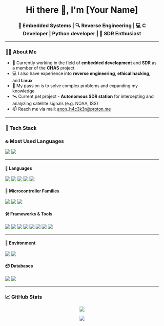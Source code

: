 <h1 align="center">Hi there 👋, I'm [Your Name]</h1>
<h3 align="center">🔧 Embedded Systems | 🔍 Reverse Engineering | 💻 C Developer | Python developer | 📡 SDR Enthusiast</h3>

---

### 👨‍💻 About Me

- 🔭 Currently working in the field of **embedded development** and **SDR** as a member of the **CHAS** project.
- 💻 I also have experience into **reverse engineering**, **ethical hacking**, and **Linux**
- 🧠 My passion is to solve complex problems and expanding my knowledge
- 🛰️ Current pet project - **Autonomous SDR station** for intercepting and analyzing satellite signals (e.g. NOAA, ISS)
- 📫 Reach me via mail: anon_h4c3k3r@proton.me

---

### 🚀 Tech Stack

### 🔝 Most Used Languages
<p align="left">
  <img src="https://img.shields.io/badge/C-00599C?style=for-the-badge&logo=c&logoColor=white" />
  <img src="https://img.shields.io/badge/Python-3776AB?style=for-the-badge&logo=python&logoColor=white" />
</p>

---

#### 🧠 Languages  
<p align="left">
  <img src="https://img.shields.io/badge/C-00599C?style=for-the-badge&logo=c&logoColor=white" />
  <img src="https://img.shields.io/badge/C++-00599C?style=for-the-badge&logo=c%2B%2B&logoColor=white" />
  <img src="https://img.shields.io/badge/Python-3776AB?style=for-the-badge&logo=python&logoColor=white" />
  <img src="https://img.shields.io/badge/Bash-121011?style=for-the-badge&logo=gnu-bash&logoColor=white" />
  <img src="https://img.shields.io/badge/Assembly-6E4C13?style=for-the-badge&logoColor=white" />
</p>

#### 🧱 Microcontroller Families  
<p align="left">
  <img src="https://img.shields.io/badge/ESP32-333333?style=for-the-badge&logo=espressif&logoColor=white" />
  <img src="https://img.shields.io/badge/AVR-000000?style=for-the-badge&logo=atmel&logoColor=white" />
  <img src="https://img.shields.io/badge/STM32-03234B?style=for-the-badge&logo=stmicroelectronics&logoColor=white" />
</p>

#### 🛠️ Frameworks & Tools  
<p align="left">
  <img src="https://img.shields.io/badge/ESP--IDF-000?style=for-the-badge&logo=espressif&logoColor=white" />
  <img src="https://img.shields.io/badge/PlatformIO-000000?style=for-the-badge&logo=platformio&logoColor=white" />
  <img src="https://img.shields.io/badge/Arduino-00979D?style=for-the-badge&logo=arduino&logoColor=white" />
  <img src="https://img.shields.io/badge/GNU%20Radio-17A2B8?style=for-the-badge&logo=gnuradio&logoColor=white" />
  <img src="https://img.shields.io/badge/Numpy-013243?style=for-the-badge&logo=numpy&logoColor=white" />
  <img src="https://img.shields.io/badge/SciPy-8CAAE6?style=for-the-badge&logo=scipy&logoColor=white" />
  <img src="https://img.shields.io/badge/OpenOCD-blue?style=for-the-badge" />
  <img src="https://img.shields.io/badge/FreeRTOS-27ae60?style=for-the-badge" />
</p>

---

#### 🐳 Environment  
<p align="left">
  <img src="https://img.shields.io/badge/Linux-FCC624?style=for-the-badge&logo=linux&logoColor=black" />
  <img src="https://img.shields.io/badge/Docker-2496ED?style=for-the-badge&logo=docker&logoColor=white" />
</p>

#### 📦 Databases  
<p align="left">
  <img src="https://img.shields.io/badge/SQLite-003B57?style=for-the-badge&logo=sqlite&logoColor=white" />
  <img src="https://img.shields.io/badge/MySQL-4479A1?style=for-the-badge&logo=mysql&logoColor=white" />
</p>

---

### 📈 GitHub Stats

<p align="center">
  <img src="https://github-readme-stats.vercel.app/api?username=yourgithubusername&show_icons=true&theme=github_dark&hide_title=true" />
</p>

<p align="center">
  <img src="https://github-readme-streak-stats.herokuapp.com/?user=yourgithubusername&theme=dark" />
</p>


